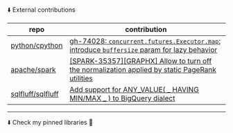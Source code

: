 ⬇️ External contributions

|repo|contribution|
|--|--|
|[python/cpython](https://github.com/python/cpython)|[gh-74028: `concurrent.futures.Executor.map`: introduce `buffersize` param for lazy behavior](https://github.com/python/cpython/pull/125663)|
|[apache/spark](https://github.com/apache/spark)|[[SPARK-35357][GRAPHX] Allow to turn off the normalization applied by static PageRank utilities](https://github.com/apache/spark/pull/32485)|
|[sqlfluff/sqlfluff](https://github.com/sqlfluff/sqlfluff)|[Add support for ANY_VALUE( _ HAVING MIN/MAX _ ) to BigQuery dialect](https://github.com/sqlfluff/sqlfluff/pull/5321)|

-----
 ⬇️ Check my pinned libraries 📌

 
